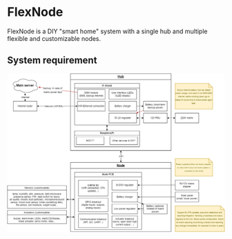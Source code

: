 # FlexNode

FlexNode is a DIY "smart home" system with a single hub and multiple flexible and customizable nodes.


## System requirement

![system requirement diagram](requirements/system_diagram.png)

